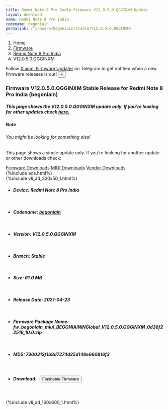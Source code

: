 ```yaml
---
title: Redmi Note 8 Pro India Firmware V12.0.5.0.QGGINXM Update
layout: download
name: Redmi Note 8 Pro India
codename: begoniain
permalink: /firmware/begoniain/stable/V12.0.5.0.QGGINXM/
---
```

<nav aria-label="breadcrumb">
    <ol class="breadcrumb">
        <li class="breadcrumb-item"><a href="/">Home</a></li>
        <li class="breadcrumb-item"><a href="/firmware/">Firmware</a></li>
        <li class="breadcrumb-item"><a href="/firmware/begoniain/">Redmi Note 8 Pro India</a></li>
        <li class="breadcrumb-item active" aria-current="page">V12.0.5.0.QGGINXM</li>
    </ol>
</nav>
<div class="alert alert-primary alert-dismissible fade show" role="alert">
    Follow <a href="https://t.me/XiaomiFirmwareUpdater" class="alert-link">Xiaomi Firmware Updater</a> on Telegram to get
    notified when a new firmware releases is out!
    <button type="button" class="close" data-dismiss="alert" aria-label="Close">
        <span aria-hidden="true">&times;</span>
    </button>
</div>
<div class="col-12 mx-auto">
    <h3 class="title bg-light p-2 rounded">Firmware V12.0.5.0.QGGINXM Stable Release for Redmi Note 8 Pro India (begoniain)</h3>
    <h5>This page shows the V12.0.5.0.QGGINXM update only. If you're looking for other updates check
        <a href="/firmware/begoniain/">here.</a></h5>
    <div class="card">
        <div class="card-body">
            <h5 class="card-title">Note</h5>
            <h6 class="card-subtitle mb-2 text-muted">You might be looking for something else!</h6>
            <p class="card-text">This page shows a single update only.
                If you're looking for another update or other downloads check:</p>
            <a href="/firmware/" class="card-link">Firmware Downloads</a>
            <a href="/miui/" class="card-link">MIUI Downloads</a>
            <a href="/vendor/" class="card-link">Vendor Downloads</a>
        </div>
    </div>
    {%include ads.html%}
    <div class="row justify-content-center">
        <div class="col-10" id="downloads">
                    <div class="card card-body">
            {%include vli_ad_320x50_1.html%}
            <ul class="list-unstyled">
                <li style="padding-bottom: 10px;">
                    <h5><b>Device: </b>Redmi Note 8 Pro India</h5>
                </li>
                <li style="padding-bottom: 10px;">
                    <h5><b>Codename: </b> <a href="/firmware/begoniain/" target="_blank">begoniain</a> </h5>
                </li>
                <li style="padding-bottom: 10px;">
                    <h5><b>Version: </b>V12.0.5.0.QGGINXM</h5>
                </li>
                <li style="padding-bottom: 10px;">
                    <h5><b>Branch: </b>Stable</h5>
                </li>
                <li style="padding-bottom: 10px;">
                    <h5><b>Size: </b>61.0 MB</h5>
                </li>
                <li style="padding-bottom: 10px;">
                    <h5><b>Release Date: </b>2021-04-23</h5>
                </li>
                <li style="padding-bottom: 10px;">
                    <h5><b>Firmware Package Name: </b><span id="filename" class="text-dark">fw_begoniain_miui_BEGONIAININGlobal_V12.0.5.0.QGGINXM_0d36f22516_10.0.zip</span></h5>
                </li>
                <li style="padding-bottom: 10px;">
                    <h5><b>MD5: </b><span id="md5" class="text-muted">7300312f1b8d7274d25d148e660816f3</span></h5>
                </li>
                <li style="padding-bottom: 10px;">
                    <h5><b>Download: </b><button type="button" id="download" class="btn btn-primary"
                    style="margin: 7px;" onclick="redirect('fw_begoniain_miui_BEGONIAININGlobal_V12.0.5.0.QGGINXM_0d36f22516_10.0.zip'); return false;"><i class="fa fa-download"></i> Flashable Firmware</button></h5>
                </li>
            </ul>
        </div>
        </div>
        {%include vli_ad_160x600_1.html%}
    </div>
</div>

